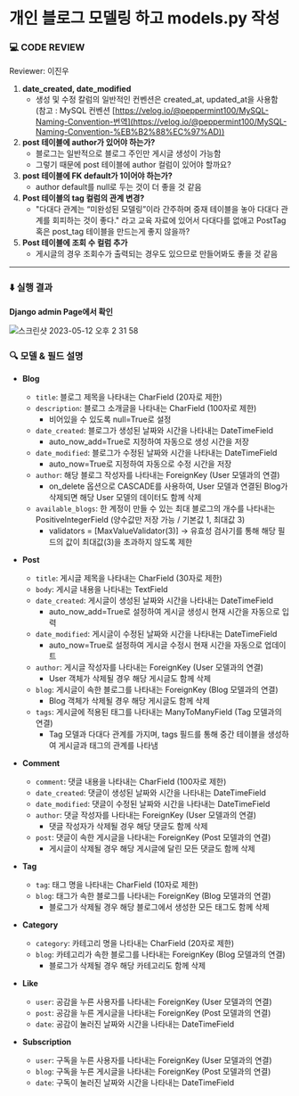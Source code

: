 # 개인 블로그 모델링 하고 models.py 작성

### 💻 CODE REVIEW

Reviewer: 이진우

1. **date_created, date_modified**
    - 생성 및 수정 칼럼의 일반적인 컨벤션은 created_at, updated_at을 사용함
    (참고 : MySQL 컨벤션 [https://velog.io/@peppermint100/MySQL-Naming-Convention-번역](https://velog.io/@peppermint100/MySQL-Naming-Convention-%EB%B2%88%EC%97%AD))
2. **post 테이블에 author가 있어야 하는가?**
    - 블로그는 일반적으로 블로그 주인만 게시글 생성이 가능함
    - 그렇기 때문에 post 테이블에 author 컬럼이 있어야 할까요?
3. **post 테이블에 FK default가 1이어야 하는가?**
    - author default를 null로 두는 것이 더 좋을 것 같음
4. **Post 테이블의 tag 컬럼의 관계 변경?**
    - "다대다 관계는 “미완성된 모델링”이라 간주하며 중재 테이블을 놓아 다대다 관계를 회피하는 것이 좋다." 라고 교육 자료에 있어서 다대다를 없애고 PostTag 혹은 post_tag 테이블을 만드는게 좋지 않을까?
5. **Post 테이블에 조회 수 컬럼 추가**
    - 게시글의 경우 조회수가 출력되는 경우도 있으므로 만들어봐도 좋을 것 같음

---
### ⬇️ 실행 결과

**Django admin Page에서 확인**

![스크린샷 2023-05-12 오후 2 31 58](https://github.com/daxx0ne/LIKELION_YU_11th/assets/117694148/dd635762-525e-42bc-9422-7f7951f48256)

### 🔍 모델 & 필드 설명

- **Blog**
  - `title`: 블로그 제목을 나타내는 CharField (20자로 제한)
  - `description`: 블로그 소개글을 나타내는 CharField (100자로 제한)
    - 비어있을 수 있도록 null=True로 설정
  - `date_created`: 블로그가 생성된 날짜와 시간을 나타내는 DateTimeField
    - auto_now_add=True로 지정하여 자동으로 생성 시간을 저장
  - `date_modified`: 블로그가 수정된 날짜와 시간을 나타내는 DateTimeField
    - auto_now=True로 지정하여 자동으로 수정 시간을 저장
  - `author`: 해당 블로그 작성자를 나타내는 ForeignKey (User 모델과의 연결)
    - on_delete 옵션으로 CASCADE를 사용하여, User 모델과 연결된 Blog가 삭제되면 해당 User 모델의 데이터도 함께 삭제
  - `available_blogs`: 한 계정이 만들 수 있는 최대 블로그의 개수를 나타내는 PositiveIntegerField (양수값만 저장 가능 / 기본값 1, 최대값 3)
    - validators = [MaxValueValidator(3)] -> 유효성 검사기를 통해 해당 필드의 값이 최대값(3)을 초과하지 않도록 제한


- **Post**
  - `title`: 게시글 제목을 나타내는 CharField (30자로 제한)
  - `body`: 게시글 내용을 나타내는 TextField
  - `date_created`: 게시글이 생성된 날짜와 시간을 나타내는 DateTimeField
    - auto_now_add=True로 설정하여 게시글 생성시 현재 시간을 자동으로 입력
  - `date_modified`: 게시글이 수정된 날짜와 시간을 나타내는 DateTimeField
    - auto_now=True로 설정하여 게시글 수정시 현재 시간을 자동으로 업데이트
  - `author`: 게시글 작성자를 나타내는 ForeignKey (User 모델과의 연결)
    - User 객체가 삭제될 경우 해당 게시글도 함께 삭제
  - `blog`: 게시글이 속한 블로그를 나타내는 ForeignKey (Blog 모델과의 연결)
    - Blog 객체가 삭제될 경우 해당 게시글도 함께 삭제
  - `tags`: 게시글에 적용된 태그를 나타내는 ManyToManyField (Tag 모델과의 연결)
    - Tag 모델과 다대다 관계를 가지며, tags 필드를 통해 중간 테이블을 생성하여 게시글과 태그의 관계를 나타냄


- **Comment**
  - `comment`: 댓글 내용을 나타내는 CharField (100자로 제한)
  - `date_created`: 댓글이 생성된 날짜와 시간을 나타내는 DateTimeField
  - `date_modified`: 댓글이 수정된 날짜와 시간을 나타내는 DateTimeField
  - `author`: 댓글 작성자를 나타내는 ForeignKey (User 모델과의 연결)
    - 댓글 작성자가 삭제될 경우 해당 댓글도 함께 삭제
  - `post`: 댓글이 속한 게시글을 나타내는 ForeignKey (Post 모델과의 연결)
    - 게시글이 삭제될 경우 해당 게시글에 달린 모든 댓글도 함께 삭제


- **Tag**
  - `tag`: 태그 명을 나타내는 CharField (10자로 제한)
  - `blog`: 태그가 속한 블로그를 나타내는 ForeignKey (Blog 모델과의 연결)
    - 블로그가 삭제될 경우 해당 블로그에서 생성한 모든 태그도 함께 삭제


- **Category**
  - `category`: 카테고리 명을 나타내는 CharField (20자로 제한)
  - `blog`: 카테고리가 속한 블로그를 나타내는 ForeignKey (Blog 모델과의 연결)
    - 블로그가 삭제될 경우 해당 카테고리도 함께 삭제

- **Like**
  - `user`: 공감을 누른 사용자를 나타내는 ForeignKey (User 모델과의 연결)
  - `post`: 공감을 누른 게시글을 나타내는 ForeignKey (Post 모델과의 연결)
  - `date`: 공감이 눌러진 날짜와 시간을 나타내는 DateTimeField


- **Subscription**
  - `user`: 구독을 누른 사용자를 나타내는 ForeignKey (User 모델과의 연결)
  - `blog`: 구독을 누른 게시글을 나타내는 ForeignKey (Post 모델과의 연결)
  - `date`: 구독이 눌러진 날짜와 시간을 나타내는 DateTimeField
